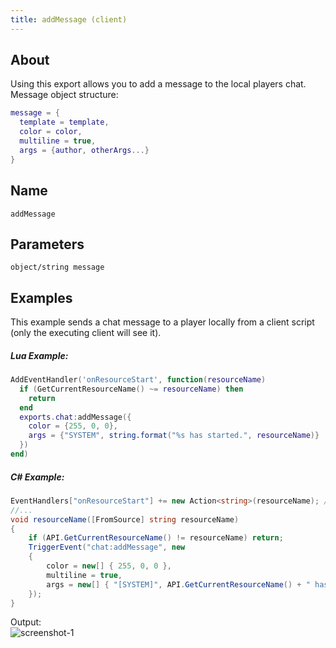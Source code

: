 ```yaml
---
title: addMessage (client)
---
```


## About
Using this export allows you to add a message to the local players chat.<br>
Message object structure:

```lua
message = {
  template = template,
  color = color,
  multiline = true,
  args = {author, otherArgs...}
}
```

## Name
```
addMessage
```

Parameters
----------

```
object/string message
```

Examples
--------

This example sends a chat message to a player locally from a client script (only the executing client will see it).

##### Lua Example:
```lua
AddEventHandler('onResourceStart', function(resourceName)
  if (GetCurrentResourceName() ~= resourceName) then
    return
  end
  exports.chat:addMessage({
    color = {255, 0, 0},
    args = {"SYSTEM", string.format("%s has started.", resourceName)}
  })
end)
```

##### C# Example:
```c#
EventHandlers["onResourceStart"] += new Action<string>(resourceName); // this in public ClientMain() {...}
//...
void resourceName([FromSource] string resourceName)
{
    if (API.GetCurrentResourceName() != resourceName) return;
    TriggerEvent("chat:addMessage", new
    {
        color = new[] { 255, 0, 0 },
        multiline = true,
        args = new[] { "[SYSTEM]", API.GetCurrentResourceName() + " has started." }
    });
}
```

Output:<br>
![screenshot-1](/chat_addMessage_export.png)
